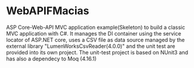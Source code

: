# WebAPIFMacias
ASP Core-Web-API  MVC application example(Skeleton) to build a classic MVC application with C#. It manages the DI container using the service locator of ASP.NET core, uses a CSV file as data source managed by the external library "LumenWorksCsvReader(4.0.0)" and the unit test are provided into its own project.  The unit-test project is based on NUnit3 and has also a dependecy to Moq (4.16.1)

